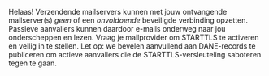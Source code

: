 Helaas! Verzendende mailservers kunnen met jouw ontvangende mailserver(s) *geen* of een *onvoldoende* beveiligde verbinding opzetten. Passieve aanvallers kunnen daardoor e-mails onderweg naar jou onderscheppen en lezen. Vraag je mailprovider om STARTTLS te activeren en veilig in te stellen. Let op: we bevelen aanvullend aan DANE-records te publiceren om actieve aanvallers die de STARTTLS-versleuteling saboteren tegen te gaan.
